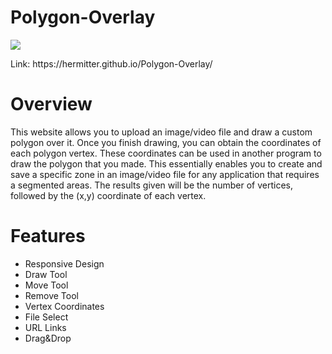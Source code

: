 # Polygon-Overlay
<img src="https://github.com/Hermitter/Polygon-Overlay/blob/master/images/demo.gif?raw=true">
<p>Link: https://hermitter.github.io/Polygon-Overlay/</p>

# Overview
This website allows you to upload an image/video file and draw a custom polygon over it. Once you finish drawing,
you can obtain the coordinates of each polygon vertex. These coordinates can be used in another program to draw the polygon that
you made. This essentially enables you to create and save a specific zone in an image/video file for any application that requires 
a segmented areas. The results given will be the number of vertices, followed by the (x,y) coordinate of each vertex.

# Features
- Responsive Design
- Draw Tool
- Move Tool
- Remove Tool
- Vertex Coordinates
- File Select
- URL Links
- Drag&Drop
